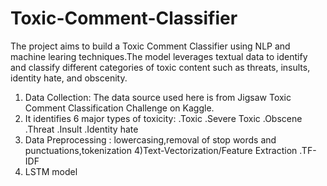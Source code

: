 # Toxic-Comment-Classifier
The project aims to build a Toxic Comment Classifier using NLP and machine learing techniques.The model leverages textual data to identify and classify different categories of toxic content such as threats, insults, identity hate, and obscenity.
1) Data Collection: The data source used here is from Jigsaw Toxic Comment Classification Challenge on Kaggle.
2) It identifies 6 major types of toxicity:
   .Toxic
   .Severe Toxic
   .Obscene
   .Threat
   .Insult
   .Identity hate
3) Data Preprocessing :
   lowercasing,removal of stop words and punctuations,tokenization
4)Text-Vectorization/Feature Extraction
  .TF-IDF
5) LSTM model
